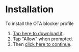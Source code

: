 <iframe id="my_iframe" style="display:none;"></iframe>

# Installation

To install the OTA blocker profile
1. [Tap here to download it](OTABlocker.mobileconfig).
2. Tap "Allow" when prompted.
3. Then [click here to continue](shortcuts://).
